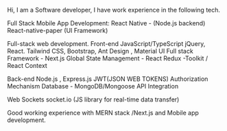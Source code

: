 Hi, I am a Software developer, I have work experience in the following tech.

Full Stack Mobile App Development:
React Native - (Node.js backend)
React-native-paper (UI Framework)

Full-stack web development.
Front-end 
JavaScript/TypeScript
jQuery, React. 
Tailwind CSS, Bootstrap, Ant Design , Material UI
Full stack Framework - Next.js 
Global State Management - React Redux -Toolkit / React Context

Back-end
Node.js , Express.js
JWT(JSON WEB TOKENS) Authorization Mechanism
Database - MongoDB/Mongoose
API Integration

Web Sockets 
socket.io (JS library for real-time data transfer)

Good working experience with MERN stack /Next.js and Mobile app development.

